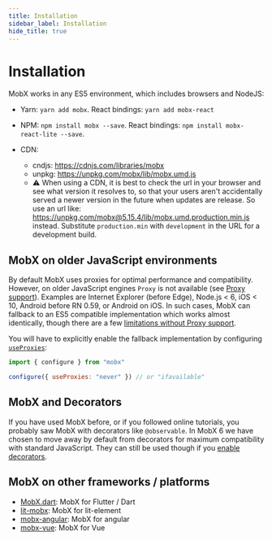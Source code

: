 ```yaml
---
title: Installation
sidebar_label: Installation
hide_title: true
---
```


<script async type="text/javascript" src="//cdn.carbonads.com/carbon.js?serve=CEBD4KQ7&placement=mobxjsorg" id="_carbonads_js"></script>

# Installation

MobX works in any ES5 environment, which includes browsers and NodeJS:

-   Yarn: `yarn add mobx`. React bindings: `yarn add mobx-react`

-   NPM: `npm install mobx --save`. React bindings: `npm install mobx-react-lite --save`.

-   CDN:
    -   cndjs: https://cdnjs.com/libraries/mobx
    -   unpkg: https://unpkg.com/mobx/lib/mobx.umd.js
    -   ⚠️ When using a CDN, it is best to check the url in your browser and see what version it resolves to, so that your users aren't accidentally served a newer version in the future when updates are release. So use an url like: https://unpkg.com/mobx@5.15.4/lib/mobx.umd.production.min.js instead. Substitute `production.min` with `development` in the URL for a development build.

## MobX on older JavaScript environments

By default MobX uses proxies for optimal performance and compatibility. However, on older JavaScript engines `Proxy` is not available (see [Proxy support](https://kangax.github.io/compat-table/es6/#test-Proxy)). Examples are Internet Explorer (before Edge), Node.js < 6, iOS < 10, Android before RN 0.59, or Android on iOS. In such cases, MobX can fallback to an ES5 compatible implementation which works almost identically, though there are a few [limitations without Proxy support](../refguide/configure.md#limitations-without-proxy-support).

You will have to explicitly enable the fallback implementation by configuring [`useProxies`](../refguide/configure#useproxies):

```javascript
import { configure } from "mobx"

configure({ useProxies: "never" }) // or "ifavailable"
```

## MobX and Decorators

If you have used MobX before, or if you followed online tutorials, you probably saw MobX with decorators like `@observable`.
In MobX 6 we have chosen to move away by default from decorators for maximum compatibility with standard JavaScript.
They can still be used though if you [enable decorators](../best/decorators.md).

## MobX on other frameworks / platforms

-   [MobX.dart](https://mobx.netlify.app/): MobX for Flutter / Dart
-   [lit-mobx](https://github.com/adobe/lit-mobx): MobX for lit-element
-   [mobx-angular](https://github.com/mobxjs/mobx-angular): MobX for angular
-   [mobx-vue](https://github.com/mobxjs/mobx-vue): MobX for Vue

